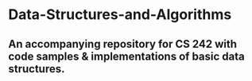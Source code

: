 # Data-Structures-and-Algorithms

## An accompanying repository for CS 242 with code samples & implementations of basic data structures.